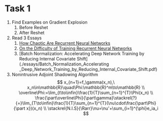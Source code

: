 # Task 1

1. Find Examples on Gradient Explosion
   1. Before Reshet
   2. After Reshet
2. Read 3 Essays
   1. [How Chaotic Are Recurrent Neural Networks](./essays/How_Chaotic_are_Recurrent_Neural_Networks.pdf)
   2. [On the Difficulty of Training Recurrent Neural Networks](./essays/On_The_Dificulty_of_Training_Recurrent_Neural_Networks.pdf)
   3. [Batch Normalization: Accelerating  Deep Network Training by Reducing Internal Covariate Shift](./essays/Batch_Normalization_Accelerating _Deep_Network_Training_by_Reducing_Internal_Covariate_Shift.pdf)
3. Nonintrusive Adjoint Shadowing Algorithm
$$
x_{n+1}=f_\gamma(x_n),\ x_n\in\mathbb{R}\quad\Phi:\mathbb{R}^m\to\mathbb{R}
\\
\overline\Phi:=\lim_{t\to\infin}\frac{1}{T}\sum_{n=1}^{T}\Phi(x_n)
\\
\frac{\part\overline\Phi}{\part\gamma}\stackrel{?}{=}\lim_{T\to\infin}\frac{1}{T}\sum_{n=1}^{T}(\nu\cdot\frac{\part\Phi}{\part x})(x_n)
\\
\stackrel{N.I.S}{\Rarr}\nu=\nu'+\sum_{i=1}^{\phi}e_ia_i
$$
